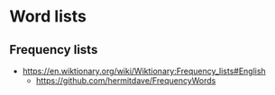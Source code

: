 # Word lists

## Frequency lists

- https://en.wiktionary.org/wiki/Wiktionary:Frequency_lists#English
  - https://github.com/hermitdave/FrequencyWords
